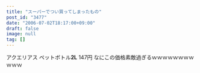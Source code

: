```yaml
---
title: "スーパーでつい買ってしまったもの"
post_id: "3477"
date: "2006-07-02T18:17:00+09:00"
draft: false
image: null
tag: []
---
```



アクエリアス ペットボトル**2L** 147円 なにこの価格素敵過ぎるｗｗｗｗｗｗｗｗｗｗｗ
